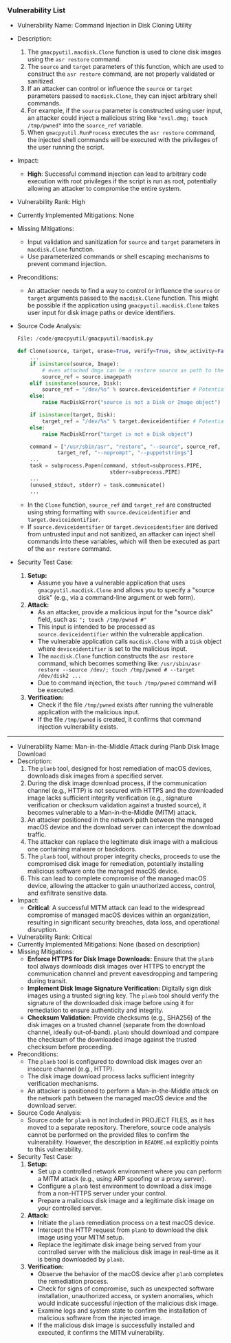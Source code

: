 ### Vulnerability List

* Vulnerability Name: Command Injection in Disk Cloning Utility
* Description:
    1. The `gmacpyutil.macdisk.Clone` function is used to clone disk images using the `asr restore` command.
    2. The `source` and `target` parameters of this function, which are used to construct the `asr restore` command, are not properly validated or sanitized.
    3. If an attacker can control or influence the `source` or `target` parameters passed to `macdisk.Clone`, they can inject arbitrary shell commands.
    4. For example, if the `source` parameter is constructed using user input, an attacker could inject a malicious string like `"evil.dmg; touch /tmp/pwned"` into the `source_ref` variable.
    5. When `gmacpyutil.RunProcess` executes the `asr restore` command, the injected shell commands will be executed with the privileges of the user running the script.
* Impact:
    - **High**: Successful command injection can lead to arbitrary code execution with root privileges if the script is run as root, potentially allowing an attacker to compromise the entire system.
* Vulnerability Rank: High
* Currently Implemented Mitigations: None
* Missing Mitigations:
    - Input validation and sanitization for `source` and `target` parameters in `macdisk.Clone` function.
    - Use parameterized commands or shell escaping mechanisms to prevent command injection.
* Preconditions:
    - An attacker needs to find a way to control or influence the `source` or `target` arguments passed to the `macdisk.Clone` function. This might be possible if the application using `gmacpyutil.macdisk.Clone` takes user input for disk image paths or device identifiers.
* Source Code Analysis:
    ```python
    File: /code/gmacpyutil/gmacpyutil/macdisk.py

    def Clone(source, target, erase=True, verify=True, show_activity=False):
        ...
        if isinstance(source, Image):
            # even attached dmgs can be a restore source as path to the dmg
            source_ref = source.imagepath
        elif isinstance(source, Disk):
            source_ref = "/dev/%s" % source.deviceidentifier # Potential command injection point
        else:
            raise MacDiskError("source is not a Disk or Image object")

        if isinstance(target, Disk):
            target_ref = "/dev/%s" % target.deviceidentifier # Potential command injection point
        else:
            raise MacDiskError("target is not a Disk object")

        command = ["/usr/sbin/asr", "restore", "--source", source_ref, "--target",
                 target_ref, "--noprompt", "--puppetstrings"]
        ...
        task = subprocess.Popen(command, stdout=subprocess.PIPE,
                                  stderr=subprocess.PIPE)
        ...
        (unused_stdout, stderr) = task.communicate()
        ...
    ```
    - In the `Clone` function, `source_ref` and `target_ref` are constructed using string formatting with `source.deviceidentifier` and `target.deviceidentifier`.
    - If `source.deviceidentifier` or `target.deviceidentifier` are derived from untrusted input and not sanitized, an attacker can inject shell commands into these variables, which will then be executed as part of the `asr restore` command.

* Security Test Case:
    1. **Setup:**
        - Assume you have a vulnerable application that uses `gmacpyutil.macdisk.Clone` and allows you to specify a "source disk" (e.g., via a command-line argument or web form).
    2. **Attack:**
        - As an attacker, provide a malicious input for the "source disk" field, such as: `"; touch /tmp/pwned #"`
        - This input is intended to be processed as `source.deviceidentifier` within the vulnerable application.
        - The vulnerable application calls `macdisk.Clone` with a `Disk` object where `deviceidentifier` is set to the malicious input.
        - The `macdisk.Clone` function constructs the `asr restore` command, which becomes something like: `/usr/sbin/asr restore --source /dev/; touch /tmp/pwned # --target /dev/disk2 ...`
        - Due to command injection, the `touch /tmp/pwned` command will be executed.
    3. **Verification:**
        - Check if the file `/tmp/pwned` exists after running the vulnerable application with the malicious input.
        - If the file `/tmp/pwned` is created, it confirms that command injection vulnerability exists.

---

* Vulnerability Name: Man-in-the-Middle Attack during Planb Disk Image Download
* Description:
    1. The `planb` tool, designed for host remediation of macOS devices, downloads disk images from a specified server.
    2. During the disk image download process, if the communication channel (e.g., HTTP) is not secured with HTTPS and the downloaded image lacks sufficient integrity verification (e.g., signature verification or checksum validation against a trusted source), it becomes vulnerable to a Man-in-the-Middle (MITM) attack.
    3. An attacker positioned in the network path between the managed macOS device and the download server can intercept the download traffic.
    4. The attacker can replace the legitimate disk image with a malicious one containing malware or backdoors.
    5. The `planb` tool, without proper integrity checks, proceeds to use the compromised disk image for remediation, potentially installing malicious software onto the managed macOS device.
    6. This can lead to complete compromise of the managed macOS device, allowing the attacker to gain unauthorized access, control, and exfiltrate sensitive data.
* Impact:
    - **Critical**: A successful MITM attack can lead to the widespread compromise of managed macOS devices within an organization, resulting in significant security breaches, data loss, and operational disruption.
* Vulnerability Rank: Critical
* Currently Implemented Mitigations: None (based on description)
* Missing Mitigations:
    - **Enforce HTTPS for Disk Image Downloads:** Ensure that the `planb` tool always downloads disk images over HTTPS to encrypt the communication channel and prevent eavesdropping and tampering during transit.
    - **Implement Disk Image Signature Verification:** Digitally sign disk images using a trusted signing key. The `planb` tool should verify the signature of the downloaded disk image before using it for remediation to ensure authenticity and integrity.
    - **Checksum Validation:** Provide checksums (e.g., SHA256) of the disk images on a trusted channel (separate from the download channel, ideally out-of-band). `planb` should download and compare the checksum of the downloaded image against the trusted checksum before proceeding.
* Preconditions:
    - The `planb` tool is configured to download disk images over an insecure channel (e.g., HTTP).
    - The disk image download process lacks sufficient integrity verification mechanisms.
    - An attacker is positioned to perform a Man-in-the-Middle attack on the network path between the managed macOS device and the download server.
* Source Code Analysis:
    - Source code for `planb` is not included in PROJECT FILES, as it has moved to a separate repository. Therefore, source code analysis cannot be performed on the provided files to confirm the vulnerability. However, the description in `README.md` explicitly points to this vulnerability.
* Security Test Case:
    1. **Setup:**
        - Set up a controlled network environment where you can perform a MITM attack (e.g., using ARP spoofing or a proxy server).
        - Configure a `planb` test environment to download a disk image from a non-HTTPS server under your control.
        - Prepare a malicious disk image and a legitimate disk image on your controlled server.
    2. **Attack:**
        - Initiate the `planb` remediation process on a test macOS device.
        - Intercept the HTTP request from `planb` to download the disk image using your MITM setup.
        - Replace the legitimate disk image being served from your controlled server with the malicious disk image in real-time as it is being downloaded by `planb`.
    3. **Verification:**
        - Observe the behavior of the macOS device after `planb` completes the remediation process.
        - Check for signs of compromise, such as unexpected software installation, unauthorized access, or system anomalies, which would indicate successful injection of the malicious disk image.
        - Examine logs and system state to confirm the installation of malicious software from the injected image.
        - If the malicious disk image is successfully installed and executed, it confirms the MITM vulnerability.